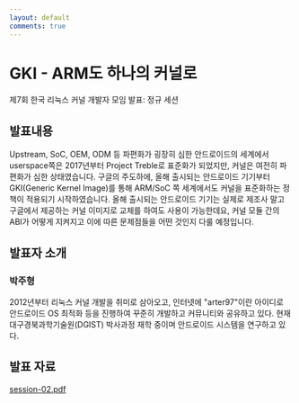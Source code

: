 ```yaml
---
layout: default
comments: true
---
```


# GKI - ARM도 하나의 커널로
제7회 한국 리눅스 커널 개발자 모임 발표: 정규 세션

## 발표내용
Upstream, SoC, OEM, ODM 등 파편화가 굉장히 심한 안드로이드의 세계에서
userspace쪽은 2017년부터 Project Treble로 표준화가 되었지만, 커널은
여전히 파편화가 심한 상태였습니다. 구글의 주도하에, 올해 출시되는 안드로이드
기기부터 GKI(Generic Kernel Image)를 통해 ARM/SoC 쪽 세계에서도 커널을
표준화하는 정책이 적용되기 시작하였습니다. 올해 출시되는 안드로이드 기기는
실제로 제조사 말고 구글에서 제공하는 커널 이미지로 교체를 하여도 사용이
가능한데요, 커널 모듈 간의 ABI가 어떻게 지켜지고 이에 따른 문제점들을
어떤 것인지 다룰 예정입니다.

## 발표자 소개

### 박주형
2012년부터 리눅스 커널 개발을 취미로 삼아오고, 인터넷에 "arter97"이란
아이디로 안드로이드 OS 최적화 등을 진행하여 꾸준히 개발하고 커뮤니티와
공유하고 있다. 현재 대구경북과학기술원(DGIST) 박사과정 재학 중이며
안드로이드 시스템을 연구하고 있다.

## 발표 자료
[session-02.pdf](https://github.com/kernel-dev-ko/kernel-dev-ko.github.io/raw/master/7th/session-02/session-02.pdf)
